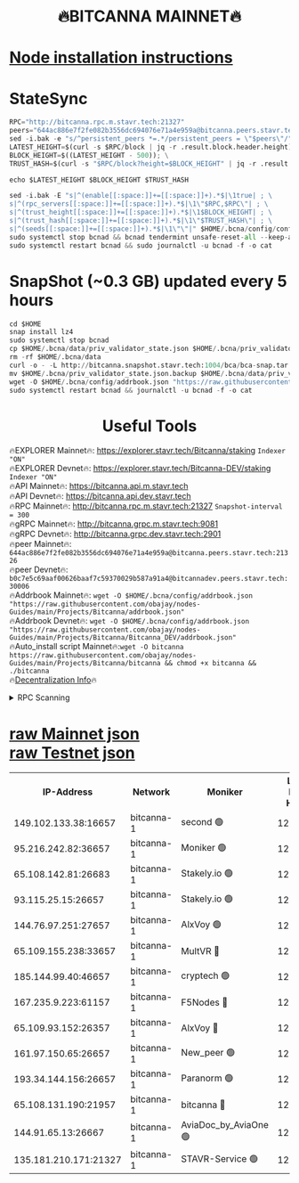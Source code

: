 <h1 align="center"> 🔥BITCANNA MAINNET🔥</h1>


[Node installation instructions](https://github.com/obajay/nodes-Guides/tree/main/Projects/Bitcanna)
=

# StateSync
```python
RPC="http://bitcanna.rpc.m.stavr.tech:21327"
peers="644ac886e7f2fe082b3556dc694076e71a4e959a@bitcanna.peers.stavr.tech:21326"
sed -i.bak -e "s/^persistent_peers *=.*/persistent_peers = \"$peers\"/" $HOME/.bcna/config/config.toml
LATEST_HEIGHT=$(curl -s $RPC/block | jq -r .result.block.header.height); \
BLOCK_HEIGHT=$((LATEST_HEIGHT - 500)); \
TRUST_HASH=$(curl -s "$RPC/block?height=$BLOCK_HEIGHT" | jq -r .result.block_id.hash)

echo $LATEST_HEIGHT $BLOCK_HEIGHT $TRUST_HASH

sed -i.bak -E "s|^(enable[[:space:]]+=[[:space:]]+).*$|\1true| ; \
s|^(rpc_servers[[:space:]]+=[[:space:]]+).*$|\1\"$RPC,$RPC\"| ; \
s|^(trust_height[[:space:]]+=[[:space:]]+).*$|\1$BLOCK_HEIGHT| ; \
s|^(trust_hash[[:space:]]+=[[:space:]]+).*$|\1\"$TRUST_HASH\"| ; \
s|^(seeds[[:space:]]+=[[:space:]]+).*$|\1\"\"|" $HOME/.bcna/config/config.toml
sudo systemctl stop bcnad && bcnad tendermint unsafe-reset-all --keep-addr-book
sudo systemctl restart bcnad && sudo journalctl -u bcnad -f -o cat
```
# SnapShot (~0.3 GB) updated every 5 hours
```python
cd $HOME
snap install lz4
sudo systemctl stop bcnad
cp $HOME/.bcna/data/priv_validator_state.json $HOME/.bcna/priv_validator_state.json.backup
rm -rf $HOME/.bcna/data
curl -o - -L http://bitcanna.snapshot.stavr.tech:1004/bca/bca-snap.tar.lz4 | lz4 -c -d - | tar -x -C $HOME/.bcna --strip-components 2
mv $HOME/.bcna/priv_validator_state.json.backup $HOME/.bcna/data/priv_validator_state.json
wget -O $HOME/.bcna/config/addrbook.json "https://raw.githubusercontent.com/obajay/nodes-Guides/main/Projects/Bitcanna/addrbook.json"
sudo systemctl restart bcnad && journalctl -u bcnad -f -o cat
```

 <h1 align="center"> Useful Tools</h1>

🔥EXPLORER Mainnet🔥:    https://explorer.stavr.tech/Bitcanna/staking          `Indexer "ON"` \
🔥EXPLORER Devnet🔥:     https://explorer.stavr.tech/Bitcanna-DEV/staking     `Indexer "ON"` \
🔥API Mainnet🔥:         https://bitcanna.api.m.stavr.tech \
🔥API Devnet🔥:          https://bitcanna.api.dev.stavr.tech \
🔥RPC Mainnet🔥:         http://bitcanna.rpc.m.stavr.tech:21327         `Snapshot-interval = 300` \
🔥gRPC Mainnet🔥:        http://bitcanna.grpc.m.stavr.tech:9081 \
🔥gRPC Devnet🔥:         http://bitcanna.grpc.dev.stavr.tech:2901 \
🔥peer Mainnet🔥:        `644ac886e7f2fe082b3556dc694076e71a4e959a@bitcanna.peers.stavr.tech:21326` \
🔥peer Devnet🔥:         `b0c7e5c69aaf00626baaf7c59370029b587a91a4@bitcannadev.peers.stavr.tech:30006` \
🔥Addrbook Mainnet🔥:    ```wget -O $HOME/.bcna/config/addrbook.json "https://raw.githubusercontent.com/obajay/nodes-Guides/main/Projects/Bitcanna/addrbook.json"``` \
🔥Addrbook Devnet🔥:    ```wget -O $HOME/.bcna/config/addrbook.json "https://raw.githubusercontent.com/obajay/nodes-Guides/main/Projects/Bitcanna/Bitcanna_DEV/addrbook.json"``` \
🔥Auto_install script Mainnet🔥:```wget -O bitcanna https://raw.githubusercontent.com/obajay/nodes-Guides/main/Projects/Bitcanna/bitcanna && chmod +x bitcanna && ./bitcanna``` \
🔥[Decentralization Info](https://github.com/obajay/StateSync-snapshots/tree/main/Projects/Bitcanna/Decentralization)🔥


<details>
<summary>RPC Scanning</summary>

<h2 align="center"> We scan nodes in real time every 4 hours. And we provide the final result of RPC endpoints.
We cannot influence the operation of these nodes in any way. </h2>


```python
If Voting Power is higher than 0 --> then the Node is a validator of the network and may be subject to attack and be a potential threat to the chain.
```
```python
We marked such validators with a red symbol
```

</details>

[raw Mainnet json](https://rpc-check.bcam.stavr.tech/bcam/rpc-bcam-result.json) \
[raw Testnet json](https://github.com/obajay/StateSync-snapshots/tree/main/Projects/Bitcanna/Rpc-Check-Testnet)
=



<table><tr><th>IP-Address</th><th>Network</th><th>Moniker</th><th>Latest Block Height</th><th>Earliest Block Height</th><th>Catching Up</th><th>Tx Index</th><th>Voting Power</th><th>Scan Time</th></tr><tr><td>149.102.133.38:16657</td><td>bitcanna-1</td><td>second 🟢</td><td>12388979</td><td>1</td><td>False</td><td>on</td><td>0</td><td>2024-02-01T12:49:25.187638223UTC</td></tr><tr><td>95.216.242.82:36657</td><td>bitcanna-1</td><td>Moniker 🟢</td><td>12388969</td><td>5776907</td><td>False</td><td>on</td><td>0</td><td>2024-02-01T12:48:22.879454504UTC</td></tr><tr><td>65.108.142.81:26683</td><td>bitcanna-1</td><td>Stakely.io 🟢</td><td>12388973</td><td>6152001</td><td>False</td><td>on</td><td>0</td><td>2024-02-01T12:48:48.951244349UTC</td></tr><tr><td>93.115.25.15:26657</td><td>bitcanna-1</td><td>Stakely.io 🟢</td><td>12388972</td><td>6520001</td><td>False</td><td>on</td><td>0</td><td>2024-02-01T12:48:42.425781041UTC</td></tr><tr><td>144.76.97.251:27657</td><td>bitcanna-1</td><td>AlxVoy 🟢</td><td>12388978</td><td>8805201</td><td>False</td><td>on</td><td>0</td><td>2024-02-01T12:49:14.591637688UTC</td></tr><tr><td>65.109.155.238:33657</td><td>bitcanna-1</td><td>MultVR 🔴</td><td>12388975</td><td>9933415</td><td>False</td><td>on</td><td>352177</td><td>2024-02-01T12:48:55.853033264UTC</td></tr><tr><td>185.144.99.40:46657</td><td>bitcanna-1</td><td>cryptech 🟢</td><td>12388968</td><td>11528001</td><td>False</td><td>on</td><td>0</td><td>2024-02-01T12:48:18.479476392UTC</td></tr><tr><td>167.235.9.223:61157</td><td>bitcanna-1</td><td>F5Nodes 🔴</td><td>12388975</td><td>12084001</td><td>False</td><td>on</td><td>570</td><td>2024-02-01T12:48:58.310434841UTC</td></tr><tr><td>65.109.93.152:26357</td><td>bitcanna-1</td><td>AlxVoy 🔴</td><td>12388980</td><td>12109301</td><td>False</td><td>on</td><td>1391762</td><td>2024-02-01T12:49:25.829177640UTC</td></tr><tr><td>161.97.150.65:26657</td><td>bitcanna-1</td><td>New_peer 🟢</td><td>12388973</td><td>12254001</td><td>False</td><td>on</td><td>0</td><td>2024-02-01T12:48:49.275084035UTC</td></tr><tr><td>193.34.144.156:26657</td><td>bitcanna-1</td><td>Paranorm 🟢</td><td>12388976</td><td>12271301</td><td>False</td><td>on</td><td>0</td><td>2024-02-01T12:49:03.174521017UTC</td></tr><tr><td>65.108.131.190:21957</td><td>bitcanna-1</td><td>bitcanna 🔴</td><td>12388976</td><td>12288976</td><td>False</td><td>on</td><td>409395</td><td>2024-02-01T12:49:02.807729057UTC</td></tr><tr><td>144.91.65.13:26667</td><td>bitcanna-1</td><td>AviaDoc_by_AviaOne 🟢</td><td>12388977</td><td>12380401</td><td>False</td><td>on</td><td>0</td><td>2024-02-01T12:49:11.721101980UTC</td></tr><tr><td>135.181.210.171:21327</td><td>bitcanna-1</td><td>STAVR-Service 🟢</td><td>12388977</td><td>12386701</td><td>False</td><td>on</td><td>0</td><td>2024-02-01T12:49:14.251054622UTC</td></tr></table>
